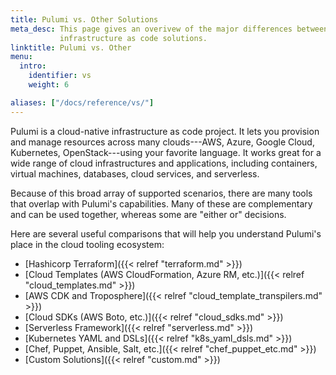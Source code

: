 ```yaml
---
title: Pulumi vs. Other Solutions
meta_desc: This page gives an overivew of the major differences between Pulumi and
           infrastructure as code solutions.
linktitle: Pulumi vs. Other
menu:
  intro:
    identifier: vs
    weight: 6

aliases: ["/docs/reference/vs/"]
---
```


Pulumi is a cloud-native infrastructure as code project. It lets you provision and manage resources across many clouds---AWS, Azure, Google Cloud, Kubernetes, OpenStack---using your favorite language. It works great for a wide range of
cloud infrastructures and applications, including containers, virtual machines, databases, cloud services, and serverless.

Because of this broad array of supported scenarios, there are many tools that overlap with Pulumi's capabilities. Many
of these are complementary and can be used together, whereas some are "either or" decisions.

Here are several useful comparisons that will help you understand Pulumi's place in the cloud tooling ecosystem:

* [Hashicorp Terraform]({{< relref "terraform.md" >}})
* [Cloud Templates (AWS CloudFormation, Azure RM, etc.)]({{< relref "cloud_templates.md" >}})
* [AWS CDK and Troposphere]({{< relref "cloud_template_transpilers.md" >}})
* [Cloud SDKs (AWS Boto, etc.)]({{< relref "cloud_sdks.md" >}})
* [Serverless Framework]({{< relref "serverless.md" >}})
* [Kubernetes YAML and DSLs]({{< relref "k8s_yaml_dsls.md" >}})
* [Chef, Puppet, Ansible, Salt, etc.]({{< relref "chef_puppet_etc.md" >}})
* [Custom Solutions]({{< relref "custom.md" >}})
